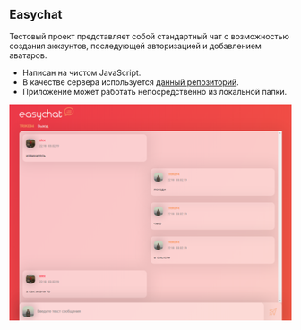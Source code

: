 ## Easychat

Тестовый проект представляет собой стандартный чат с возможностью создания аккаунтов, последующей авторизацией и добавлением аватаров.
+ Написан на чистом JavaScript.
+ В качестве сервера используется [данный репозиторий](https://github.com/SiberianTeletubbies/ChatAppBackend1).
+ Приложение может работать непосредственно из локальной папки.

![](https://github.com/ProjectsFolder/easychat/blob/master/screenshot.PNG)
